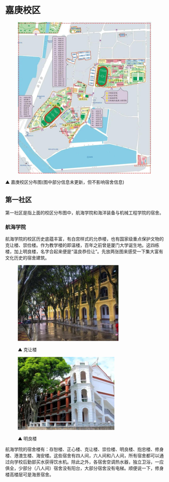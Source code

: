 # 嘉庚校区

<figure><img src="../../.gitbook/assets/image (6).png" alt=""><figcaption></figcaption></figure>

▲ 嘉庚校区分布图(图中部分信息未更新，但不影响宿舍信息)

## 第一社区

第一社区是指上面的校区分布图中，航海学院和海洋装备与机械工程学院的宿舍。

### **航海学院**

航海学院的校区历史底蕴丰富，有白宫样式的允恭楼，也有国家级重点保护文物的克让楼、崇俭楼。作为教学楼的即温楼，百年之前曾是厦门大学诞生地。这四栋楼，加上明良楼，名字合起来便是“温良恭俭让”。先放两张图来感受一下集大富有文化历史的宿舍建筑。

<figure><img src="../../.gitbook/assets/image (7).png" alt=""><figcaption><p>▲ 克让楼</p></figcaption></figure>

<figure><img src="../../.gitbook/assets/image (9).png" alt=""><figcaption><p>▲ 明良楼</p></figcaption></figure>

航海学院的宿舍楼有：存恕楼、正心楼、克让楼、崇俭楼、明良楼、抱忠楼、修身楼、港澳生楼、海安楼。这些宿舍有四人间，六人间和八人间，所有宿舍都可以通过向学校后勤部买水获得饮水机。除此之外，各宿舍空调热水器，独立卫浴，一应俱全，少部分（八人间）宿舍没有阳台，大部分宿舍没有电梯。顺便说一下，修身楼高楼层可是海景宿舍。
